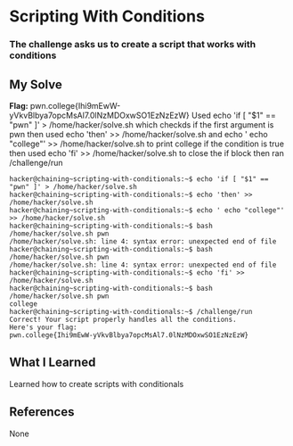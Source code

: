 # Scripting With Conditions
### The challenge asks us to create a script that works with conditions


## My Solve
**Flag:** pwn.college{Ihi9mEwW-yVkvBlbya7opcMsAl7.0lNzMDOxwSO1EzNzEzW}
Used echo 'if [ "$1" == "pwn" ]' > /home/hacker/solve.sh which checkds 
if the first argument is pwn then used  echo 'then' >> /home/hacker/solve.sh
and  echo ' echo "college"' >> /home/hacker/solve.sh to print college if the condition
is true then used echo 'fi' >> /home/hacker/solve.sh to close the if block then 
ran /challenge/run


```
hacker@chaining~scripting-with-conditionals:~$ echo 'if [ "$1" == "pwn" ]' > /home/hacker/solve.sh
hacker@chaining~scripting-with-conditionals:~$ echo 'then' >> /home/hacker/solve.sh
hacker@chaining~scripting-with-conditionals:~$ echo ' echo "college"' >> /home/hacker/solve.sh
hacker@chaining~scripting-with-conditionals:~$ bash /home/hacker/solve.sh pwn
/home/hacker/solve.sh: line 4: syntax error: unexpected end of file
hacker@chaining~scripting-with-conditionals:~$ bash /home/hacker/solve.sh pwn
/home/hacker/solve.sh: line 4: syntax error: unexpected end of file
hacker@chaining~scripting-with-conditionals:~$ echo 'fi' >> /home/hacker/solve.sh
hacker@chaining~scripting-with-conditionals:~$ bash /home/hacker/solve.sh pwn
college
hacker@chaining~scripting-with-conditionals:~$ /challenge/run
Correct! Your script properly handles all the conditions.
Here's your flag:
pwn.college{Ihi9mEwW-yVkvBlbya7opcMsAl7.0lNzMDOxwSO1EzNzEzW}
```

## What I Learned
Learned how to create scripts with conditionals

## References
None